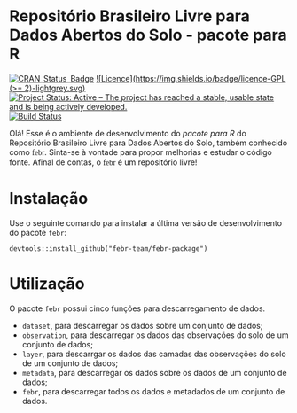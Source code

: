 # Repositório Brasileiro Livre para Dados Abertos do Solo - pacote para R

[![CRAN_Status_Badge](http://www.r-pkg.org/badges/version/febr)](https://cran.r-project.org/package=febr)
[![Licence](https://img.shields.io/badge/licence-GPL (>= 2)-lightgrey.svg)](http://choosealicense.com/)
[![Project Status: Active – The project has reached a stable, usable state and is being actively developed.](http://www.repostatus.org/badges/latest/active.svg)](http://www.repostatus.org/#active)
[![Build Status](https://travis-ci.org/febr-team/febr-package.svg?branch=main)](https://travis-ci.org/febr-team/febr-package)

Olá! Esse é o ambiente de desenvolvimento do *pacote para R* do Repositório Brasileiro Livre para Dados Abertos do Solo, também conhecido como <font face="Comfortaa">febr</font>. Sinta-se à vontade para propor melhorias e estudar o código fonte. Afinal de contas, o <font face="Comfortaa">febr</font> é um repositório livre!

# Instalação

Use o seguinte comando para instalar a última versão de desenvolvimento do pacote `febr`:

    devtools::install_github("febr-team/febr-package")
    
# Utilização

O pacote `febr` possui cinco funções para descarregamento de dados.

* `dataset`, para descarregar os dados sobre um conjunto de dados;
* `observation`, para descarregar os dados das observações do solo de um conjunto de dados;
* `layer`, para descarrgar os dados das camadas das observações do solo de um conjunto de dados;
* `metadata`, para descarregar os dados sobre os dados de um conjunto de dados;
* `febr`, para descarregar todos os dados e metadados de um conjunto de dados.
